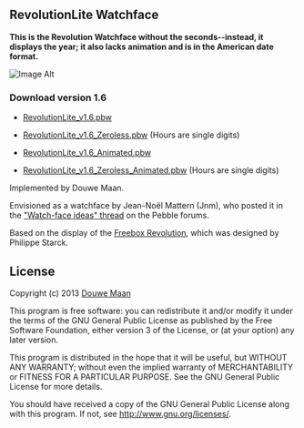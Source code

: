 ## RevolutionLite Watchface

**This is the Revolution Watchface without the seconds--instead, it displays the year; it also lacks animation and is in the American date format.**

![Image Alt](https://github.com/iNate71/RevolutionLite/raw/master/images/picofwatchface.jpg)

### Download version 1.6
* [RevolutionLite_v1.6.pbw](https://github.com/iNate71/RevolutionLite/raw/master/build_versions/RevolutionLite_v1.6.pbw)
* [RevolutionLite_v1.6_Zeroless.pbw](https://github.com/iNate71/RevolutionLite/raw/master/build_versions/RevolutionLite_v1.6_Zeroless.pbw) (Hours are single digits)

* [RevolutionLite_v1.6_Animated.pbw](https://github.com/iNate71/RevolutionLite/raw/master/build_versions/RevolutionLite_v1.6_Animated.pbw)
* [RevolutionLite_v1.6_Zeroless_Animated.pbw](https://github.com/iNate71/RevolutionLite/raw/master/build_versions/RevolutionLite_v1.6_Zeroless_Animated.pbw) (Hours are single digits)

Implemented by Douwe Maan.

Envisioned as a watchface by Jean-Noël Mattern (Jnm), who posted it in the ["Watch-face ideas" thread](http://forums.getpebble.com/discussion/comment/3538/#Comment_3538) on the Pebble forums.

Based on the display of the [Freebox Revolution](http://www.free.fr/adsl/freebox-revolution.html), which was designed by Philippe Starck.


## License
Copyright (c) 2013 [Douwe Maan](http://www.douwemaan.com/)

This program is free software: you can redistribute it and/or modify
it under the terms of the GNU General Public License as published by
the Free Software Foundation, either version 3 of the License, or
(at your option) any later version.

This program is distributed in the hope that it will be useful,
but WITHOUT ANY WARRANTY; without even the implied warranty of
MERCHANTABILITY or FITNESS FOR A PARTICULAR PURPOSE.  See the
GNU General Public License for more details.

You should have received a copy of the GNU General Public License
along with this program.  If not, see <http://www.gnu.org/licenses/>.
